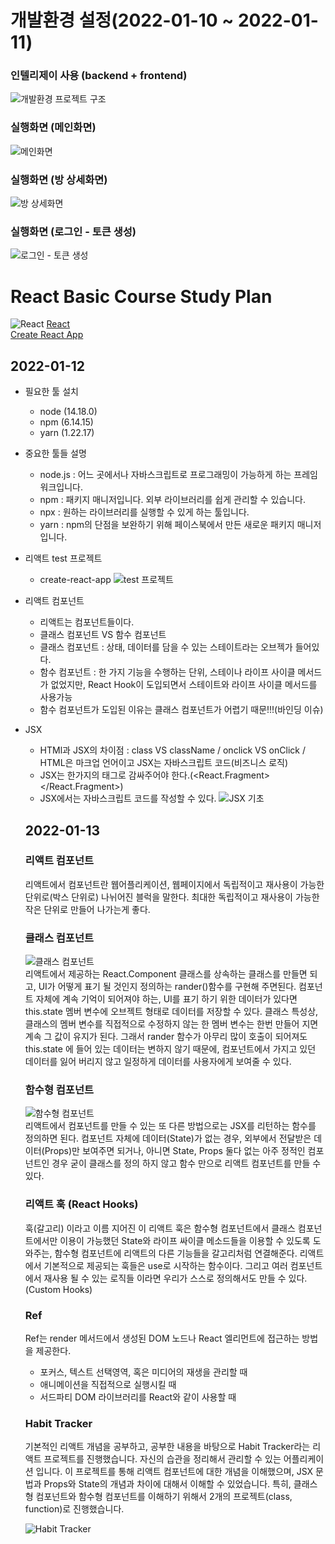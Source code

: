 # 개발환경 설정(2022-01-10 ~ 2022-01-11)
### 인텔리제이 사용 (backend + frontend)
![개발환경 프로젝트 구조](https://lab.ssafy.com/s06-webmobile2-sub1/S06P11C103/-/raw/develop_seongwon/img/%EC%BA%A1%EC%B2%986.PNG)
### 실행화면 (메인화면)
![메인화면](https://lab.ssafy.com/s06-webmobile2-sub1/S06P11C103/-/raw/develop_seongwon/img/%EC%BA%A1%EC%B2%987.PNG)
### 실행화면 (방 상세화면)
![방 상세화면](https://lab.ssafy.com/s06-webmobile2-sub1/S06P11C103/-/raw/develop_seongwon/img/%EC%BA%A1%EC%B2%988.PNG)
### 실행화면 (로그인 - 토큰 생성)
![로그인 - 토큰 생성](https://lab.ssafy.com/s06-webmobile2-sub1/S06P11C103/-/raw/develop_seongwon/img/%EC%BA%A1%EC%B2%989.PNG)

# React Basic Course Study Plan
![React](https://lab.ssafy.com/s06-webmobile1-sub1/S06P11C108/-/raw/swchae516/img/react-logo.png)
[React](https://ko.reactjs.org/)<br>
[Create React App](https://create-react-app.dev/docs/getting-started/)

## 2022-01-12
* 필요한 툴 설치
  - node (14.18.0)
  - npm (6.14.15)
  - yarn (1.22.17)
* 중요한 툴들 설명
  - node.js : 어느 곳에서나 자바스크립트로 프로그래밍이 가능하게 하는 프레임워크입니다.
  - npm : 패키지 매니저입니다. 외부 라이브러리를 쉽게 관리할 수 있습니다.
  - npx : 원하는 라이브러리를 실행할 수 있게 하는 툴입니다.
  - yarn : npm의 단점을 보완하기 위해 페이스북에서 만든 새로운 패키지 매니저입니다.
* 리액트 test 프로젝트
  - create-react-app
  ![test 프로젝트](https://lab.ssafy.com/s06-webmobile1-sub1/S06P11C108/-/raw/swchae516/img/%EC%BA%A1%EC%B2%981.PNG)
* 리액트 컴포넌트
  - 리액트는 컴포넌트들이다.
  - 클래스 컴포넌트 VS 함수 컴포넌트
  - 클래스 컴포넌트 : 상태, 데이터를 담을 수 있는 스테이트라는 오브젝가 들어있다. 
  - 함수 컴포넌트 : 한 가지 기능을 수행하는 단위, 스테이나 라이프 사이클 메서드가 없었지만, React Hook이 도입되면서 스테이트와 라이프 사이클 메서드를 사용가능
  - 함수 컴포넌트가 도입된 이유는 클래스 컴포넌트가 어렵기 때문!!!(바인딩 이슈)
* JSX
  - HTMl과 JSX의 차이점 : class VS className / onclick VS onClick / HTML은 마크업 언어이고 JSX는 자바스크립트 코드(비즈니스 로직)
  - JSX는 한가지의 태그로 감싸주어야 한다.(<React.Fragment></React.Fragment>)
  - JSX에서는 자바스크립트 코드를 작성할 수 있다.
  ![JSX 기초](https://lab.ssafy.com/s06-webmobile1-sub1/S06P11C108/-/raw/swchae516/img/%EC%BA%A1%EC%B2%982.PNG)
  
  ## 2022-01-13
  ### 리액트 컴포넌트
   리액트에서 컴포넌트란 웹어플리케이션, 웹페이지에서 독립적이고 재사용이 가능한 단위로(박스 단위로) 나뉘어진 블럭을 말한다.
   최대한 독립적이고 재사용이 가능한 작은 단위로 만들어 나가는게 좋다.
  ### 클래스 컴포넌트
  ![클래스 컴포넌트](https://lab.ssafy.com/s06-webmobile1-sub1/S06P11C108/-/raw/swchae516/img/%EC%BA%A1%EC%B2%983.PNG)<br>
   리액트에서 제공하는 React.Component 클래스를 상속하는 클래스를 만들면 되고, UI가 어떻게 표기 될 것인지 정의하는 rander()함수를 구현해 주면된다.
   컴포넌트 자체에 계속 기억이 되어져야 하는, UI를 표기 하기 위한 데이터가 있다면 this.state 멤버 변수에 오브젝트 형태로 데이터를 저장할 수 있다.
   클래스 특성상, 클래스의 멤버 변수를 직접적으로 수정하지 않는 한 멤버 변수는 한번 만들어 지면 계속 그 값이 유지가 된다.
   그래서 rander 함수가 아무리 많이 호출이 되어져도 this.state 에 들어 있는 데이터는 변하지 않기 때문에, 컴포넌트에서 가지고 있던 데이터를 잃어 버리지 않고
   일정하게 데이터를 사용자에게 보여줄 수 있다.
  ### 함수형 컴포넌트
  ![함수형 컴포넌트](https://lab.ssafy.com/s06-webmobile1-sub1/S06P11C108/-/raw/swchae516/img/%EC%BA%A1%EC%B2%984.PNG)<br>
   리액트에서 컴포넌트를 만들 수 있는 또 다른 방법으로는 JSX를 리턴하는 함수를 정의하면 된다.
   컴포넌트 자체에 데이터(State)가 없는 경우, 외부에서 전달받은 데이터(Props)만 보여주면 되거나, 아니면 State, Props 둘다 없는 아주 정적인 컴포넌트인 경우
   굳이 클래스를 정의 하지 않고 함수 만으로 리액트 컴포넌트를 만들 수 있다.
  ### 리액트 훅 (React Hooks)
  훅(갈고리) 이라고 이름 지어진 이 리액트 훅은 함수형 컴포넌트에서 클래스 컴포넌트에서만 이용이 가능했던 State와 라이프 싸이클 메소드들을 이용할 수 있도록
  도와주는, 함수형 컴포넌트에 리액트의 다른 기능들을 갈고리처럼 연결해준다.
  리액트에서 기본적으로 제공되는 훅들은 use로 시작하는 함수이다. 그리고 여러 컴포넌트에서 재사용 될 수 있는 로직들 이라면 우리가 스스로 정의해서도 만들 수 
  있다. (Custom Hooks)
  ### Ref
  Ref는 render 메서드에서 생성된 DOM 노드나 React 엘리먼트에 접근하는 방법을 제공한다.
   - 포커스, 텍스트 선택영역, 혹은 미디어의 재생을 관리할 때
   - 애니메이션을 직접적으로 실행시킬 때
   - 서드파티 DOM 라이브러리를 React와 같이 사용할 때
  ### Habit Tracker
  기본적인 리액트 개념을 공부하고, 공부한 내용을 바탕으로 Habit Tracker라는 리액트 프로젝트를 진행했습니다. 자신의 습관을 정리해서 관리할 수 있는 어플리케이션
  입니다. 
  이 프로젝트를 통해 리액트 컴포넌트에 대한 개념을 이해했으며, JSX 문법과 Props와 State의 개념과 차이에 대해서 이해할 수 있었습니다.
  특히, 클래스형 컴포넌트와 함수형 컴포넌트를 이해하기 위해서 2개의 프로젝트(class, function)로 진행했습니다.
  
  ![Habit Tracker](https://lab.ssafy.com/s06-webmobile1-sub1/S06P11C108/-/raw/swchae516/img/%EC%BA%A1%EC%B2%985.PNG)<br>

